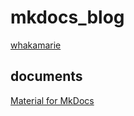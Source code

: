 # mkdocs_blog
[whakamarie](https://pixcelo.github.io/whakamarie/)

## documents
[Material for MkDocs](https://squidfunk.github.io/mkdocs-material/)
